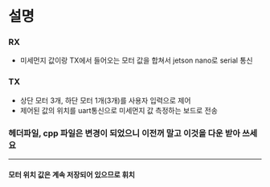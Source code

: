 # 설명

### RX
- 미세먼지 값이랑 TX에서 들어오는 모터 값을 합쳐서 jetson nano로 serial 통신

### TX
- 상단 모터 3개, 하단 모터 1개(3개)를 사용자 입력으로 제어
- 제어된 값의 위치를 uart통신으로 미세먼지 값 측정하는 보드로 전송

### 헤더파일, cpp 파일은 변경이 되었으니 이전꺼 말고 이것을 다운 받아 쓰세요

---

#### 모터 위치 값은 계속 저장되어 있으므로 휘치
